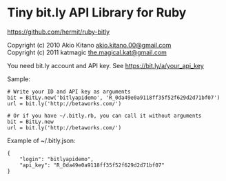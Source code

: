 Tiny bit.ly API Library for Ruby
================================
https://github.com/hermit/ruby-bitly

Copyright (c) 2010 Akio Kitano <akio.kitano.00@gmail.com>  
Copyright (c) 2011 katmagic <the.magical.kat@gmail.com>

You need bit.ly account and API key. See https://bit.ly/a/your_api_key

Sample:

	# Write your ID and API key as arguments
	bit = BitLy.new('bitlyapidemo', 'R_0da49e0a9118ff35f52f629d2d71bf07')
	url = bit.ly('http://betaworks.com/')

	# Or if you have ~/.bitly.rb, you can call it without arguments
	bit = BitLy.new
	url = bit.ly('http://betaworks.com/')

Example of ~/.bitly.json:

	{
		"login": "bitlyapidemo",
		"api_key": "R_0da49e0a9118ff35f52f629d2d71bf07"
	}
